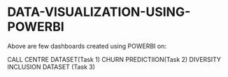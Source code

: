 # DATA-VISUALIZATION-USING-POWERBI

Above are few dashboards created using POWERBI on:


CALL CENTRE DATASET(Task 1)
CHURN PREDICTIION(Task 2)
DIVERSITY INCLUSION DATASET (Task 3)



